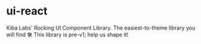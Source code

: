 # ui-react
Kiba Labs' Rocking UI Component Library. The easiest-to-theme library you will find 🛠 This library is pre-v1; help us shape it!
